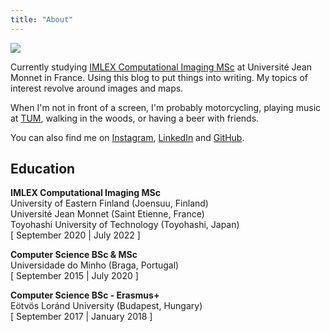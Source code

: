 ```yaml
---
title: "About"
---
```


![](/image/me.jpg)

Currently studying [IMLEX Computational Imaging MSc](https://imlex.org/) at Université Jean Monnet in France. Using this blog to put things into writing. My topics of interest revolve around images and maps. 

When I'm not in front of a screen, I'm probably motorcycling, playing music at [TUM](https://www.facebook.com/tunauniversitariaminho), walking in the woods, or having a beer with friends.

You can also find me on [Instagram](https://www.instagram.com/magamig23/), [LinkedIn](https://www.linkedin.com/in/magamig/) and [GitHub](https://github.com/magamig).

## Education

**IMLEX Computational Imaging MSc**\
University of Eastern Finland (Joensuu, Finland)\
Université Jean Monnet (Saint Etienne, France)\
Toyohashi University of Technology (Toyohashi, Japan)\
[ September 2020 | July 2022 ]

**Computer Science BSc & MSc**\
Universidade do Minho (Braga, Portugal)\
[ September 2015 | July 2020 ]

**Computer Science BSc - Erasmus+**\
Eötvös Loránd University (Budapest, Hungary)\
[ September 2017 | January 2018 ]
